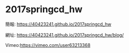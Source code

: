 # 2017springcd_hw

簡報: https://40423241.github.io/2017springcd_hw

網址: https://40423241.github.io/2017springcd_hw/blog/

Vimeo:https://vimeo.com/user63213368

